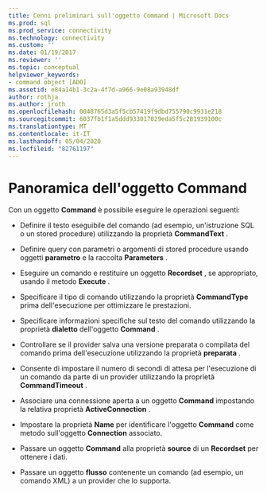 ```yaml
---
title: Cenni preliminari sull'oggetto Command | Microsoft Docs
ms.prod: sql
ms.prod_service: connectivity
ms.technology: connectivity
ms.custom: ''
ms.date: 01/19/2017
ms.reviewer: ''
ms.topic: conceptual
helpviewer_keywords:
- command object [ADO]
ms.assetid: e84a14b1-3c2a-4f7d-a966-9e08a93948df
author: rothja
ms.author: jroth
ms.openlocfilehash: 0048765d3a5f5cb57419f9dbd755790c9931e218
ms.sourcegitcommit: 6037fb1f1a5ddd933017029eda5f5c281939100c
ms.translationtype: MT
ms.contentlocale: it-IT
ms.lasthandoff: 05/04/2020
ms.locfileid: "82761197"
---
```

# <a name="command-object-overview"></a>Panoramica dell'oggetto Command
Con un oggetto **Command** è possibile eseguire le operazioni seguenti:  
  
-   Definire il testo eseguibile del comando (ad esempio, un'istruzione SQL o un stored procedure) utilizzando la proprietà **CommandText** .  
  
-   Definire query con parametri o argomenti di stored procedure usando oggetti **parametro** e la raccolta **Parameters** .  
  
-   Eseguire un comando e restituire un oggetto **Recordset** , se appropriato, usando il metodo **Execute** .  
  
-   Specificare il tipo di comando utilizzando la proprietà **CommandType** prima dell'esecuzione per ottimizzare le prestazioni.  
  
-   Specificare informazioni specifiche sul testo del comando utilizzando la proprietà **dialetto** dell'oggetto **Command** .  
  
-   Controllare se il provider salva una versione preparata o compilata del comando prima dell'esecuzione utilizzando la proprietà **preparata** .  
  
-   Consente di impostare il numero di secondi di attesa per l'esecuzione di un comando da parte di un provider utilizzando la proprietà **CommandTimeout** .  
  
-   Associare una connessione aperta a un oggetto **Command** impostando la relativa proprietà **ActiveConnection** .  
  
-   Impostare la proprietà **Name** per identificare l'oggetto **Command** come metodo sull'oggetto **Connection** associato.  
  
-   Passare un oggetto **Command** alla proprietà **source** di un **Recordset** per ottenere i dati.  
  
-   Passare un oggetto **flusso** contenente un comando (ad esempio, un comando XML) a un provider che lo supporta.
